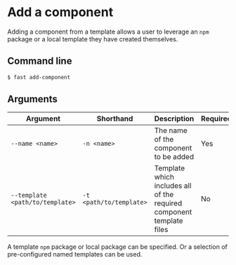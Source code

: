 # Add a component

Adding a component from a template allows a user to leverage an `npm` package or a local template they have created themselves.

## Command line
```bash
$ fast add-component
```

## Arguments

Argument | Shorthand | Description | Required | Default | Options
---------|-----------|-------------|----------|---------|--------
`--name <name>` | `-n <name>` | The name of the component to be added | Yes | |
`--template <path/to/template>` | `-t <path/to/template>` | Template which includes all of the required component template files | No | | `<path/to/template>`

A template `npm` package or local package can be specified. Or a selection of pre-configured named templates can be used.
